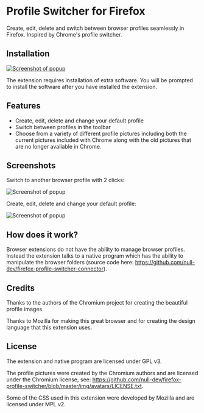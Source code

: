 # Profile Switcher for Firefox

Create, edit, delete and switch between browser profiles seamlessly in Firefox. Inspired by Chrome's profile switcher.

## Installation

[![Screenshot of popup](branding/amo_button.png)](https://addons.mozilla.org/en-CA/firefox/addon/profile-switcher/)

The extension requires installation of extra software. You will be prompted to install the software after you have installed the extension.

## Features

- Create, edit, delete and change your default profile
- Switch between profiles in the toolbar
- Choose from a variety of different profile pictures including both the current pictures included with Chrome along with the old pictures that are no longer available in Chrome.

## Screenshots

Switch to another browser profile with 2 clicks:

![Screenshot of popup](branding/popup_screenshot.png)

Create, edit, delete and change your default profile:

![Screenshot of popup](branding/manager_home_screenshot.png)

## How does it work?

Browser extensions do not have the ability to manage browser profiles. Instead the extension talks to a native program which has the ability to manipulate the browser folders (source code here: https://github.com/null-dev/firefox-profile-switcher-connector).

## Credits

Thanks to the authors of the Chromium project for creating the beautiful profile images.

Thanks to Mozilla for making this great browser and for creating the design language that this extension uses.

## License

The extension and native program are licensed under GPL v3.

The profile pictures were created by the Chromium authors and are licensed under the Chromium license, see: https://github.com/null-dev/firefox-profile-switcher/blob/master/img/avatars/LICENSE.txt.

Some of the CSS used in this extension were developed by Mozilla and are licensed under MPL v2.

